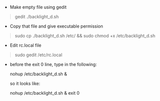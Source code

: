 - Make empty file using gedit
> gedit ./backlight_d.sh
- Copy that file and give executable permission
> sudo cp ./backlight_d.sh /etc/ && sudo chmod +x /etc/backlight_d.sh
- Edit rc.local file
> sudo gedit /etc/rc.local
- before the exit 0 line, type in the following:

  nohup /etc/backlight_d.sh &

  so it looks like:

  nohup /etc/backlight_d.sh &
  exit 0